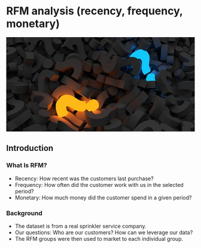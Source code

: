 # RFM analysis (recency, frequency, monetary)

![alt text](/images/question-mark-2492009_640.jpg)

## Introduction

### What Is RFM?
- Recency: How recent was the customers last purchase? 
- Frequency: How often did the customer work with us in the selected period?
- Monetary: How much money did the customer spend in a given period? 

### Background
- The dataset is from a real sprinkler service company. 
- Our questions: Who are our customers? How can we leverage our data?
- The RFM groups were then used to market to each individual group.


